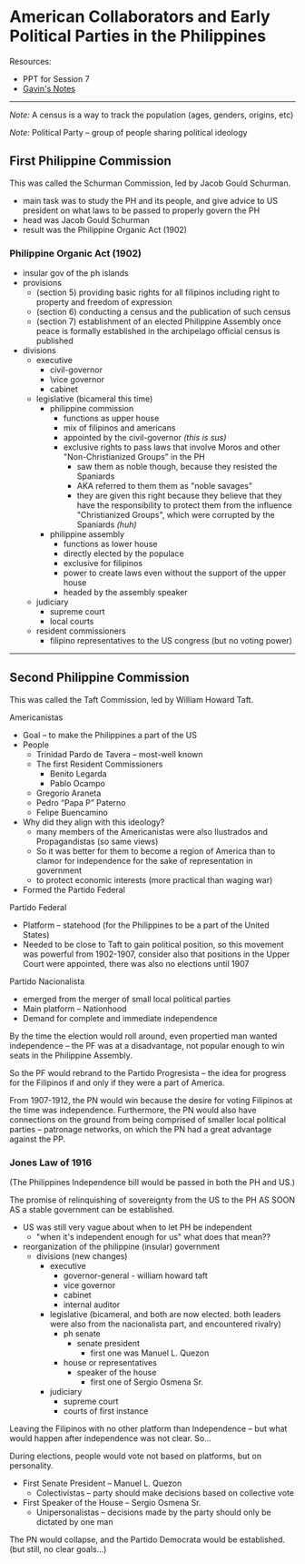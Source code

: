 # American Collaborators and Early Political Parties in the Philippines

Resources:

- PPT for Session 7
- [Gavin's Notes](https://docs.google.com/document/d/1xHkrErD4_WfeNPrvsBU8SvP2fxrATDznUxktA25vlOg/edit)

---

*Note:* A census is a way to track the population (ages, genders, origins, etc)

*Note:* Political Party – group of people sharing political ideology

## First Philippine Commission

This was called the Schurman Commission, led by Jacob Gould Schurman.

- main task was to study the PH and its people, and give advice to US president on what laws to be passed to properly govern the PH
- head was Jacob Gould Schurman
- result was the Philippine Organic Act (1902)

### Philippine Organic Act (1902)

- insular gov of the ph islands
- provisions
	- (section 5) providing basic rights for all filipinos including right to property and freedom of expression
	- (section 6) conducting a census and the publication of such census
	- (section 7) establishment of an elected Philippine Assembly once peace is formally established in the archipelago official census is published
- divisions
	- executive
		- civil-governor
		- \vice governor
		- cabinet
	- legislative (bicameral this time)
		- philippine commission
			- functions as upper house
			- mix of filipinos and americans
			- appointed by the civil-governor *(this is sus)*
			- exclusive rights to pass laws that involve Moros and other "Non-Christianized Groups" in the PH
				- saw them as noble though, because they resisted the Spaniards
				- AKA referred to them them as "noble savages"
				- they are given this right because they believe that they have the responsibility to protect them from the influence "Christianized Groups", which were corrupted by the Spaniards *(huh)*
		- philippine assembly
			- functions as lower house
			- directly elected by the populace
			- exclusive for filipinos
			- power to create laws even without the support of the upper house
			- headed by the assembly speaker
	- judiciary
		- supreme court
		- local courts
	- resident commissioners
		- filipino representatives to the US congress (but no voting power)



---

## Second Philippine Commission

This was called the Taft Commission, led by William Howard Taft.

Americanistas

- Goal – to make the Philippines a part of the US 
- People
	- Trinidad Pardo de Tavera – most-well known
	- The first Resident Commissioners 
		- Benito Legarda 
		- Pablo Ocampo 
	- Gregorio Araneta
	- Pedro “Papa P” Paterno 
	- Felipe Buencamino
- Why did they align with this ideology?
	- many members of the Americanistas were also Ilustrados and Propagandistas (so same views)
	- So it was better for them to become a region of America than to clamor for independence for the sake of representation in government
	- to protect economic interests (more practical than waging war)
- Formed the Partido Federal

Partido Federal

- Platform – statehood (for the Philippines to be a part of the United States)
- Needed to be close to Taft to gain political position, so this movement was powerful from 1902-1907, consider also that positions in the Upper Court were appointed, there was also no elections until 1907 

Partido Nacionalista

- emerged from the merger of small local political parties
- Main platform – Nationhood 
- Demand for complete and immediate independence

By the time the election would roll around, even propertied man wanted independence – the PF was at a disadvantage, not popular enough to win seats in the Philippine Assembly.

So the PF would rebrand to the Partido Progresista – the idea for progress for the Filipinos if and only if they were a part of America.

From 1907-1912, the PN would win because the desire for voting Filipinos at the time was independence. Furthermore, the PN would also have connections on the ground from being comprised of smaller local political parties – patronage networks, on which the PN had a great advantage against the PP.

### Jones Law of 1916

(The Philippines Independence bill would be passed in both the PH and US.)

The promise of relinquishing of sovereignty from the US to the PH AS SOON AS a stable government can be established.

- US was still very vague about when to let PH be independent
	- "when it's independent enough for us" what does that mean??
- reorganization of the philippine (insular) government
	- divisions (new changes)
		- executive
			- governor-general - william howard taft
			- vice governor
			- cabinet
			- internal auditor
		- legislative (bicameral, and both are now elected. both leaders were also from the nacionalista part, and encountered rivalry)
			- ph senate
				- senate president
					- first one was Manuel L. Quezon
			- house or representatives
				- speaker of the house
					- first one of Sergio Osmena Sr.
		- judiciary
			- supreme court
			- courts of first instance

Leaving the Filipinos with no other platform than Independence – but what would happen after independence was not clear. So...

During elections, people would vote not based on platforms, but on personality.

- First Senate President – Manuel L. Quezon
	- Colectivistas – party should make decisions based on collective vote 
- First Speaker of the House – Sergio Osmena Sr. 
	- Unipersonalistas – decisions made by the party should only be dictated by one man 

The PN would collapse, and the Partido Democrata would be established. (but still, no clear goals...)